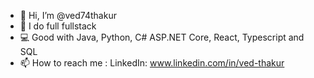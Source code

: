 - 👋 Hi, I’m @ved74thakur
- 👀 I do full fullstack
- 💻 Good with Java, Python, C# ASP.NET Core, React, Typescript and SQL
- 📫 How to reach me : LinkedIn: www.linkedin.com/in/ved-thakur

<!---
ved74thakur/ved74thakur is a ✨ special ✨ repository because its `README.md` (this file) appears on your GitHub profile.
You can click the Preview link to take a look at your changes.
--->
